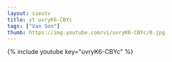 ```yaml
--- 
layout: sieutv
title: yt uvryK6-CBYc
tags: ["Van Son"]
thumb: https://img.youtube.com/vi/uvryK6-CBYc/0.jpg
---
```

{% include youtube key="uvryK6-CBYc" %} 
